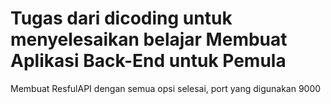# Tugas dari dicoding untuk menyelesaikan belajar Membuat Aplikasi Back-End untuk Pemula

Membuat ResfulAPI dengan semua opsi selesai, port yang digunakan 9000

